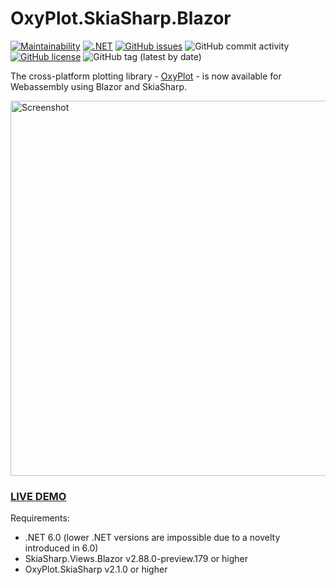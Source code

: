 # OxyPlot.SkiaSharp.Blazor
[![Maintainability](https://api.codeclimate.com/v1/badges/18aab64564a3aaa27138/maintainability)](https://codeclimate.com/github/JensKrumsieck/OxyPlot.SkiaSharp.Blazor/maintainability)
[![.NET](https://github.com/JensKrumsieck/OxyPlot.SkiaSharp.Blazor/actions/workflows/dotnet.yml/badge.svg)](https://github.com/JensKrumsieck/OxyPlot.SkiaSharp.Blazor/actions/workflows/dotnet.yml)
[![GitHub issues](https://img.shields.io/github/issues/JensKrumsieck/OxyPlot.SkiaSharp.Blazor)](https://github.com/JensKrumsieck/OxyPlot.SkiaSharp.Blazor/issues)
![GitHub commit activity](https://img.shields.io/github/commit-activity/y/JensKrumsieck/OxyPlot.SkiaSharp.Blazor)
[![GitHub license](https://img.shields.io/github/license/JensKrumsieck/OxyPlot.SkiaSharp.Blazor)](https://github.com/JensKrumsieck/OxyPlot.SkiaSharp.Blazor/blob/main/LICENSE)
![GitHub tag (latest by date)](https://img.shields.io/github/v/tag/jenskrumsieck/OxyPlot.SkiaSharp.Blazor)

The cross-platform plotting library - [OxyPlot](https://github.com/oxyplot/oxyplot) - is now available for Webassembly using Blazor and SkiaSharp.

<img src="https://github.com/JensKrumsieck/OxyPlot.SkiaSharp.Blazor/raw/main/.github/screen.png" alt="Screenshot" width="600" />

### [LIVE DEMO](https://blazor-playground.vercel.app/plot/)

Requirements:
* .NET 6.0 (lower .NET versions are impossible due to a novelty introduced in 6.0)
* SkiaSharp.Views.Blazor v2.88.0-preview.179 or higher
* OxyPlot.SkiaSharp v2.1.0 or higher
